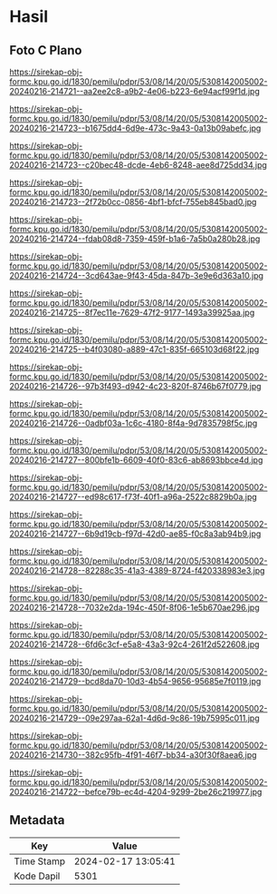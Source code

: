 # Hasil

## Foto C Plano

https://sirekap-obj-formc.kpu.go.id/1830/pemilu/pdpr/53/08/14/20/05/5308142005002-20240216-214721--aa2ee2c8-a9b2-4e06-b223-6e94acf99f1d.jpg

https://sirekap-obj-formc.kpu.go.id/1830/pemilu/pdpr/53/08/14/20/05/5308142005002-20240216-214723--b1675dd4-6d9e-473c-9a43-0a13b09abefc.jpg

https://sirekap-obj-formc.kpu.go.id/1830/pemilu/pdpr/53/08/14/20/05/5308142005002-20240216-214723--c20bec48-dcde-4eb6-8248-aee8d725dd34.jpg

https://sirekap-obj-formc.kpu.go.id/1830/pemilu/pdpr/53/08/14/20/05/5308142005002-20240216-214723--2f72b0cc-0856-4bf1-bfcf-755eb845bad0.jpg

https://sirekap-obj-formc.kpu.go.id/1830/pemilu/pdpr/53/08/14/20/05/5308142005002-20240216-214724--fdab08d8-7359-459f-b1a6-7a5b0a280b28.jpg

https://sirekap-obj-formc.kpu.go.id/1830/pemilu/pdpr/53/08/14/20/05/5308142005002-20240216-214724--3cd643ae-9f43-45da-847b-3e9e6d363a10.jpg

https://sirekap-obj-formc.kpu.go.id/1830/pemilu/pdpr/53/08/14/20/05/5308142005002-20240216-214725--8f7ec11e-7629-47f2-9177-1493a39925aa.jpg

https://sirekap-obj-formc.kpu.go.id/1830/pemilu/pdpr/53/08/14/20/05/5308142005002-20240216-214725--b4f03080-a889-47c1-835f-665103d68f22.jpg

https://sirekap-obj-formc.kpu.go.id/1830/pemilu/pdpr/53/08/14/20/05/5308142005002-20240216-214726--97b3f493-d942-4c23-820f-8746b67f0779.jpg

https://sirekap-obj-formc.kpu.go.id/1830/pemilu/pdpr/53/08/14/20/05/5308142005002-20240216-214726--0adbf03a-1c6c-4180-8f4a-9d7835798f5c.jpg

https://sirekap-obj-formc.kpu.go.id/1830/pemilu/pdpr/53/08/14/20/05/5308142005002-20240216-214727--800bfe1b-6609-40f0-83c6-ab8693bbce4d.jpg

https://sirekap-obj-formc.kpu.go.id/1830/pemilu/pdpr/53/08/14/20/05/5308142005002-20240216-214727--ed98c617-f73f-40f1-a96a-2522c8829b0a.jpg

https://sirekap-obj-formc.kpu.go.id/1830/pemilu/pdpr/53/08/14/20/05/5308142005002-20240216-214727--6b9d19cb-f97d-42d0-ae85-f0c8a3ab94b9.jpg

https://sirekap-obj-formc.kpu.go.id/1830/pemilu/pdpr/53/08/14/20/05/5308142005002-20240216-214728--82288c35-41a3-4389-8724-f420338983e3.jpg

https://sirekap-obj-formc.kpu.go.id/1830/pemilu/pdpr/53/08/14/20/05/5308142005002-20240216-214728--7032e2da-194c-450f-8f06-1e5b670ae296.jpg

https://sirekap-obj-formc.kpu.go.id/1830/pemilu/pdpr/53/08/14/20/05/5308142005002-20240216-214728--6fd6c3cf-e5a8-43a3-92c4-261f2d522608.jpg

https://sirekap-obj-formc.kpu.go.id/1830/pemilu/pdpr/53/08/14/20/05/5308142005002-20240216-214729--bcd8da70-10d3-4b54-9656-95685e7f0119.jpg

https://sirekap-obj-formc.kpu.go.id/1830/pemilu/pdpr/53/08/14/20/05/5308142005002-20240216-214729--09e297aa-62a1-4d6d-9c86-19b75995c011.jpg

https://sirekap-obj-formc.kpu.go.id/1830/pemilu/pdpr/53/08/14/20/05/5308142005002-20240216-214730--382c95fb-4f91-46f7-bb34-a30f30f8aea6.jpg

https://sirekap-obj-formc.kpu.go.id/1830/pemilu/pdpr/53/08/14/20/05/5308142005002-20240216-214722--befce79b-ec4d-4204-9299-2be26c219977.jpg


## Metadata

| Key        | Value               |
| ---------- | ------------------- |
| Time Stamp | 2024-02-17 13:05:41 |
| Kode Dapil | 5301                |



